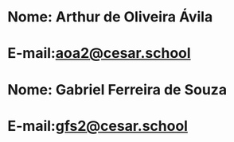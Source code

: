 # Nome: Arthur de Oliveira Ávila
# E-mail:aoa2@cesar.school

# Nome: Gabriel Ferreira de Souza
# E-mail:gfs2@cesar.school

